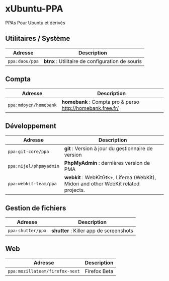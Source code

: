 xUbuntu-PPA
=========
PPAs Pour Ubuntu et dérivés

## Utilitaires / Système 
|Adresse|Description|
|------- | -------|
|`ppa:daou/ppa`|**btnx** : Utilitaire de configuration de souris|

## Compta 
|Adresse|Description|
|------- | -------|
|`ppa:mdoyen/homebank`|**homebank** : Compta pro & perso http://homebank.free.fr/|

## Développement
|Adresse|Description|
|------- | -------|
|`ppa:git-core/ppa`|**git** : Version à jour du gestionnaire de version|
|`ppa:nijel/phpmyadmin`|**PhpMyAdmin** : dernières version de PMA|
|`ppa:webkit-team/ppa`|**webkit** : WebKitGtk+, Liferea (WebKit), Midori and other WebKit related projects.|

## Gestion de fichiers
|Adresse|Description|
|------- | -------|
|`ppa:shutter/ppa`|**shutter** : Killer app de screenshots|

## Web
|Adresse|Description|
|------- | -------|
|`ppa:mozillateam/firefox-next` | Firefox Beta|
